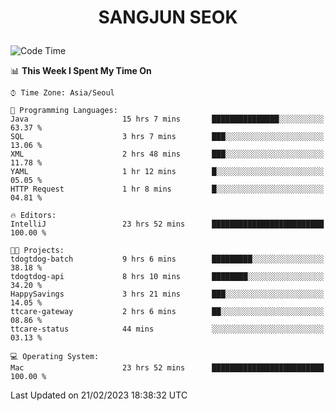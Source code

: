 <h1>
 <p align="center">
   SANGJUN SEOK
 </p>
</h1>

<!--START_SECTION:waka-->
![Code Time](http://img.shields.io/badge/Code%20Time-2%2C270%20hrs%206%20mins-blue)

📊 **This Week I Spent My Time On** 

```text
⌚︎ Time Zone: Asia/Seoul

💬 Programming Languages: 
Java                     15 hrs 7 mins       ███████████████░░░░░░░░░░   63.37 % 
SQL                      3 hrs 7 mins        ███░░░░░░░░░░░░░░░░░░░░░░   13.06 % 
XML                      2 hrs 48 mins       ███░░░░░░░░░░░░░░░░░░░░░░   11.78 % 
YAML                     1 hr 12 mins        █░░░░░░░░░░░░░░░░░░░░░░░░   05.05 % 
HTTP Request             1 hr 8 mins         █░░░░░░░░░░░░░░░░░░░░░░░░   04.81 % 

🔥 Editors: 
IntelliJ                 23 hrs 52 mins      █████████████████████████   100.00 % 

🐱‍💻 Projects: 
tdogtdog-batch           9 hrs 6 mins        █████████░░░░░░░░░░░░░░░░   38.18 % 
tdogtdog-api             8 hrs 10 mins       ████████░░░░░░░░░░░░░░░░░   34.20 % 
HappySavings             3 hrs 21 mins       ███░░░░░░░░░░░░░░░░░░░░░░   14.05 % 
ttcare-gateway           2 hrs 6 mins        ██░░░░░░░░░░░░░░░░░░░░░░░   08.86 % 
ttcare-status            44 mins             ░░░░░░░░░░░░░░░░░░░░░░░░░   03.13 % 

💻 Operating System: 
Mac                      23 hrs 52 mins      █████████████████████████   100.00 % 

```


 Last Updated on 21/02/2023 18:38:32 UTC
<!--END_SECTION:waka-->
